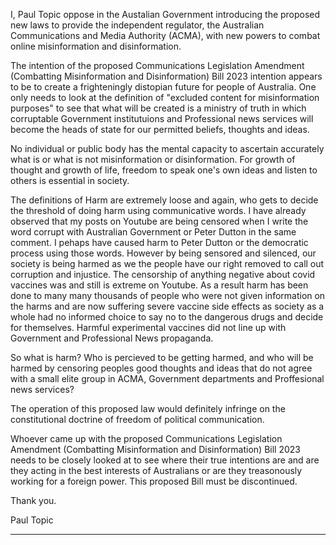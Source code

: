 I, Paul Topic oppose in the Austalian Government introducing the proposed new laws to provide the
independent regulator, the Australian Communications and Media Authority (ACMA), with new powers
to combat online misinformation and disinformation.

The intention of the proposed Communications Legislation Amendment (Combatting Misinformation
and Disinformation) Bill 2023 intention appears to be to create a frighteningly distopian future for
people of Australia. One only needs to look at the definition of "excluded content for misinformation
purposes" to see that what will be created is a ministry of truth in which corruptable Government
institutuions and Professional news services will become the heads of state for our permitted beliefs,
thoughts and ideas.

No individual or public body has the mental capacity to ascertain accurately what is or what is not
misinformation or disinformation. For growth of thought and growth of life, freedom to speak one's
own ideas and listen to others is essential in society.

The definitions of Harm are extremely loose and again, who gets to decide the threshold of doing harm
using communicative words. I have already observed that my posts on Youtube are being censored
when I write the word corrupt with Australian Government or Peter Dutton in the same comment. I
pehaps have caused harm to Peter Dutton or the democratic process using those words. However by
being sensored and silenced, our society is being harmed as we the people have our right removed to
call out corruption and injustice. The censorship of anything negative about covid vaccines was and still
is extreme on Youtube. As a result harm has been done to many many thousands of people who were
not given information on the harms and are now suffering severe vaccine side effects as society as a
whole had no informed choice to say no to the dangerous drugs and decide for themselves. Harmful
experimental vaccines did not line up with Government and Professional News propaganda.

So what is harm? Who is percieved to be getting harmed, and who will be harmed by censoring peoples
good thoughts and ideas that do not agree with a small elite group in ACMA, Government departments
and Proffesional news services?

The operation of this proposed law would definitely infringe on the constitutional doctrine of freedom
of political communication.

Whoever came up with the proposed Communications Legislation Amendment (Combatting
Misinformation and Disinformation) Bill 2023 needs to be closely looked at to see where their true
intentions are and are they acting in the best interests of Australians or are they treasonously working
for a foreign power. This proposed Bill must be discontinued.

Thank you.

Paul Topic


-----

